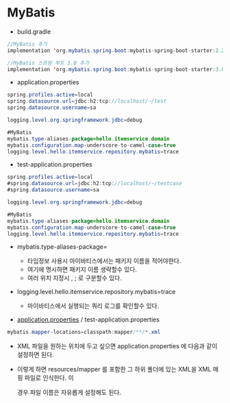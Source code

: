 # MyBatis

- build.gradle

```java
//MyBatis 추가
implementation 'org.mybatis.spring.boot:mybatis-spring-boot-starter:2.2.0'

//MyBatis 스프링 부트 3.0 추가
implementation 'org.mybatis.spring.boot:mybatis-spring-boot-starter:3.0.1'
```

- application.properties

```java
spring.profiles.active=local
spring.datasource.url=jdbc:h2:tcp://localhost/~/test
spring.datasource.username=sa

logging.level.org.springframework.jdbc=debug

#MyBatis
mybatis.type-aliases-package=hello.itemservice.domain
mybatis.configuration.map-underscore-to-camel-case=true
logging.level.hello.itemservice.repository.mybatis=trace
```

- test-application.properties

```java
spring.profiles.active=local
#spring.datasource.url=jdbc:h2:tcp://localhost/~/testcase
#spring.datasource.username=sa

logging.level.org.springframework.jdbc=debug

#MyBatis
mybatis.type-aliases-package=hello.itemservice.domain
mybatis.configuration.map-underscore-to-camel-case=true
logging.level.hello.itemservice.repository.mybatis=trace
```

- mybatis.type-aliases-package=
    - 타입정보 사용시 마이바티스에서는 패키지 이름을 적어야한다.
    - 여기에 명시하면 패키지 이름 생략할수 있다.
    - 여러 위치 지정시 , ; 로 구분할수 있다.
- logging.level.hello.itemservice.repository.mybatis=trace
    - 마이바티스에서 실행되는 쿼리 로그를 확인할수 있다.

- [application.properties](http://application.properties) / test-application.properties

```java
mybatis.mapper-locations=classpath:mapper/**/*.xml
```

- XML 파일을 원하는 위치에 두고 싶으면 application.properties 에 다음과 같이 설정하면 된다.
- 이렇게 하면 resources/mapper 를 포함한 그 하위 폴더에 있는 XML을 XML 매핑 파일로 인식한다. 이
    
    경우 파일 이름은 자유롭게 설정해도 된다.